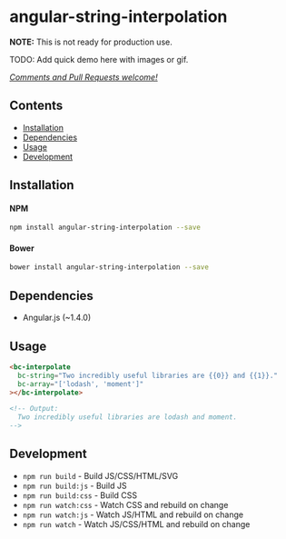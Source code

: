 # angular-string-interpolation

**NOTE:** This is not ready for production use.


TODO: Add quick demo here with images or gif.


_[Comments and Pull Requests welcome!][issues]_


## Contents

- [Installation](#installation)
- [Dependencies](#dependencies)
- [Usage](#usage)
- [Development](#development)



## Installation

#### NPM
```bash
npm install angular-string-interpolation --save
```

#### Bower
```bash
bower install angular-string-interpolation --save
```

## Dependencies

- Angular.js (~1.4.0)


## Usage


```html
<bc-interpolate
  bc-string="Two incredibly useful libraries are {{0}} and {{1}}."
  bc-array="['lodash', 'moment']"
></bc-interpolate>

<!-- Output:
  Two incredibly useful libraries are lodash and moment.
-->
```



## Development

- `npm run build` - Build JS/CSS/HTML/SVG
- `npm run build:js` - Build JS
- `npm run build:css` - Build CSS
- `npm run watch:css` - Watch CSS and rebuild on change
- `npm run watch:js` - Watch JS/HTML and rebuild on change
- `npm run watch` - Watch JS/CSS/HTML and rebuild on change




[issues]: https://github.com/benjamincharity/angular-string-interpolation/issues

